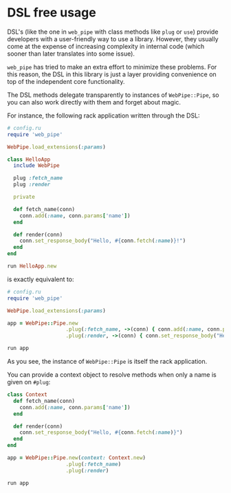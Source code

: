 # DSL free usage

DSL's (like the one in `web_pipe` with class methods like `plug` or
`use`) provide developers with a user-friendly way to
use a library. However, they usually come at the expense of increasing
complexity in internal code (which sooner than later translates into some
issue).

`web_pipe` has tried to make an extra effort to minimize these problems. For
this reason, the DSL in this library is just a layer providing convenience on
top of the independent core functionality.

The DSL methods delegate transparently to instances of `WebPipe::Pipe`, so you
can also work directly with them and forget about magic.

For instance, the following rack application written through the DSL:

```ruby
# config.ru
require 'web_pipe'

WebPipe.load_extensions(:params)

class HelloApp
  include WebPipe

  plug :fetch_name
  plug :render

  private

  def fetch_name(conn)
    conn.add(:name, conn.params['name'])
  end

  def render(conn)
    conn.set_response_body("Hello, #{conn.fetch(:name)}!")
  end
end

run HelloApp.new
```

is exactly equivalent to:

```ruby
# config.ru
require 'web_pipe'

WebPipe.load_extensions(:params)

app = WebPipe::Pipe.new
                   .plug(:fetch_name, ->(conn) { conn.add(:name, conn.params['name']) })
                   .plug(:render, ->(conn) { conn.set_response_body("Hello, #{conn.fetch(:name)}") })

run app
```

As you see, the instance of `WebPipe::Pipe` is itself the rack application.

You can provide a context object to resolve methods when only a name is given
on `#plug`:

```ruby
class Context
  def fetch_name(conn)
    conn.add(:name, conn.params['name'])
  end

  def render(conn)
    conn.set_response_body("Hello, #{conn.fetch(:name)}")
  end
end

app = WebPipe::Pipe.new(context: Context.new)
                   .plug(:fetch_name)
                   .plug(:render)

run app
```
